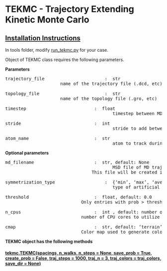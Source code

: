 # TEKMC - Trajectory Extending Kinetic Monte Carlo

## [Installation Instructions](docs/installation_instructions.md)

In tools folder, modify [run_tekmc.py](tools/run_tekmc.py) for your case.

Object of TEKMC class requires the following parameters.

**Parameters**
<pre>
trajectory_file                       :  str 
					 name of the trajectory file (.dcd, etc)		 

topology_file	                      :  str 
					 name of the topology file (.gro, etc)

timestep	                      :  float
                                         timestep between MD frames in ns

stride		                      :  int
                                         stride to add between the frames of the trajectory

atom_name 	                      :  str
                                         atom to track during TEKMC
</pre>

**Optional parameters**
<pre>
md_filename	                      :  str, default: None
                                         MSD file of MD trajectories (should contain time and msd in ns and A^2).
		       	                 This file will be created if not provided.

symmetrization_type                   :  {‘min’, ‘max’, ‘average’}, default: ‘average’
                                         type of artificial symmetrization imposed during TEKMC.

threshold	                      :  float, default: 0.0
			                 Only entries with prob > threshold will be retained in the probability matrix.

n_cpus		                      :  int , default: number of cores in the system.
			                 number of CPU cores to utilize during TEKMC run.

cmap		                      :  str, default: ‘terrain’
			                 Color map used to generate colors whenever required.
</pre>
**TEKMC object has the following methods**

#### [tekmc.TEKMC(spacings, n_walks, n_steps = None, save_prob = True, create_prob = False, traj_steps = 1000, traj_n = 3, traj_colors = traj_colors, save_dir = None)](docs/method_1.md)
